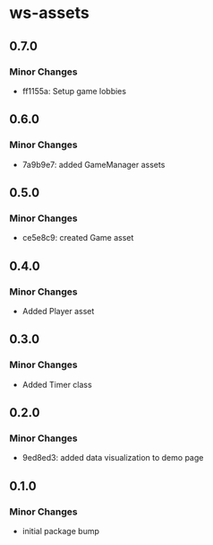 # ws-assets

## 0.7.0

### Minor Changes

- ff1155a: Setup game lobbies

## 0.6.0

### Minor Changes

- 7a9b9e7: added GameManager assets

## 0.5.0

### Minor Changes

- ce5e8c9: created Game asset

## 0.4.0

### Minor Changes

- Added Player asset

## 0.3.0

### Minor Changes

- Added Timer class

## 0.2.0

### Minor Changes

- 9ed8ed3: added data visualization to demo page

## 0.1.0

### Minor Changes

- initial package bump
